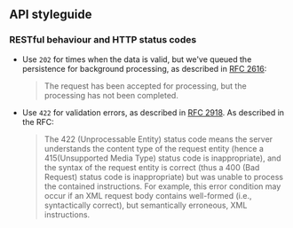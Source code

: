 ## API styleguide

### RESTful behaviour and HTTP status codes

- Use `202` for times when the data is valid, but we've queued the persistence for background processing, as described in [RFC 2616](http://www.w3.org/Protocols/rfc2616/rfc2616-sec10.html#sec10.2.3):

  > The request has been accepted for processing, but the processing has not
  > been completed.

- Use `422` for validation errors, as described in [RFC 2918](http://tools.ietf.org/html/rfc4918). As described in the RFC:

  > The 422 (Unprocessable Entity) status code means the server understands the
  > content type of the request entity (hence a 415(Unsupported Media Type)
  > status code is inappropriate), and the syntax of the request entity is
  > correct (thus a 400 (Bad Request) status code is inappropriate) but was
  > unable to process the contained instructions.  For example, this error
  > condition may occur if an XML request body contains well-formed (i.e.,
  > syntactically correct), but semantically erroneous, XML instructions.
